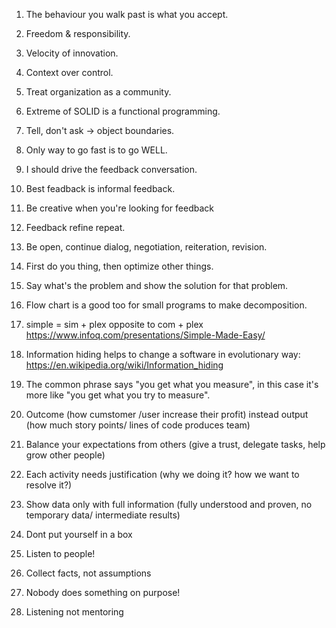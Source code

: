 1.  The behaviour you walk past is what you accept.

1.  Freedom & responsibility.
1.  Velocity of innovation.
1.  Context over control.
1.  Treat organization as a community.
1.  Extreme of SOLID is a functional programming.
1.  Tell, don't ask -> object boundaries.

1.  Only way to go fast is to go WELL.

1.  I should drive the feedback conversation.
1.  Best feadback is informal feedback.
1.  Be creative when you're looking for feedback
1.  Feedback refine repeat.
1.  Be open, continue dialog, negotiation, reiteration, revision.

1.  First do you thing, then optimize other things.
1.  Say what's the problem and show the solution for that problem.

1.  Flow chart is a good too for small programs to make decomposition.

1. simple = sim + plex opposite to com + plex https://www.infoq.com/presentations/Simple-Made-Easy/
1. Information hiding helps to change a software in evolutionary way: https://en.wikipedia.org/wiki/Information_hiding

1. The common phrase says "you get what you measure", in this case it's more like "you get what you try to measure".
1. Outcome (how cumstomer /user increase their profit) instead output (how much story points/ lines of code produces team)

1. Balance your expectations from others (give a trust, delegate tasks, help grow other people)

1. Each activity needs justification (why we doing it? how we want to resolve it?)

1. Show data only with full information (fully understood and proven, no temporary data/ intermediate results)

1. Dont put yourself in a box
1. Listen to people! 
1. Collect facts, not assumptions
1. Nobody does something on purpose!
1. Listening not mentoring